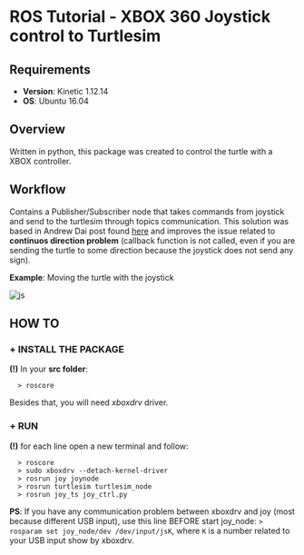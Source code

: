 # ROS Tutorial - XBOX 360 Joystick control to Turtlesim
## Requirements
- **Version**: Kinetic 1.12.14
- **OS**: Ubuntu 16.04

## Overview
Written in python, this package was created to control the turtle with a XBOX controller.

## Workflow
Contains a Publisher/Subscriber node that takes commands from joystick and send to the turtlesim through topics communication. This solution was based in  Andrew Dai post found [here](https://andrewdai.co/xbox-controller-ros.html#rosjoy) and improves the issue related to **continuos direction problem** (callback function is not called, even if you are sending the turtle to some direction because the joystick does not send any sign).

**Example**: Moving the turtle with the joystick

![js](https://user-images.githubusercontent.com/32513366/57462661-a8b61980-724f-11e9-97ca-7cd33b63d6a0.gif)


## HOW TO 
### + INSTALL THE PACKAGE
**(!)** In your **src folder**:
```
  > roscore
```
Besides that, you will need *xboxdrv* driver.

### + RUN
**(!)** for each line open a new terminal and follow:
```
  > roscore
  > sudo xboxdrv --detach-kernel-driver
  > rosrun joy joynode
  > rosrun turtlesim turtlesim_node
  > rosrun joy_ts joy_ctrl.py 
```
**PS**: If you have any communication problem between xboxdrv and joy (most because different USB input), use this line BEFORE start joy_node: ```> rosparam set joy_node/dev /dev/input/jsK```, where ```K``` is a number related to your USB input show by xboxdrv. 
